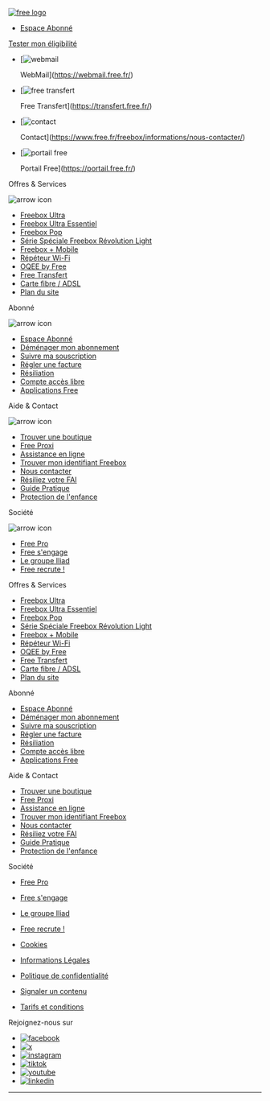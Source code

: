 [![free logo](/assets/navHeader/icons/free.svg)](https://www.free.fr/freebox/)

* [Espace Abonné](https://subscribe.free.fr/login/)

[Tester mon éligibilité](https://signup.free.fr/subscribe_promo/#new)

* [![webmail](/assets/navHeader/icons/mail.svg)
    
    WebMail](https://webmail.free.fr/)
* [![free transfert](/assets/navHeader/icons/arrow-to-right.svg)
    
    Free Transfert](https://transfert.free.fr/)
* [![contact](/assets/navHeader/icons/contact.svg)
    
    Contact](https://www.free.fr/freebox/informations/nous-contacter/)
* [![portail free](/assets/navHeader/icons/portal.svg)
    
    Portail Free](https://portail.free.fr/)

Offres & Services

![arrow icon](/assets/footer/icons/arrow-down-s.svg)

* [Freebox Ultra](https://www.free.fr/freebox/freebox-ultra/)
* [Freebox Ultra Essentiel](https://www.free.fr/freebox/freebox-ultra-essentiel/)
* [Freebox Pop](https://www.free.fr/freebox/freebox-pop/)
* [Série Spéciale Freebox Révolution Light](https://www.free.fr/freebox/freebox-revolution-light/)
* [Freebox + Mobile](https://www.free.fr/freebox/offres-freebox-mobile/)
* [Répéteur Wi-Fi](https://www.free.fr/freebox/repeteur-wifi/)
* [OQEE by Free](https://www.free.fr/freebox/oqee-by-free/)
* [Free Transfert](https://transfert.free.fr/upload)
* [Carte fibre / ADSL](https://www.free.fr/freebox/carte-fibre-optique/)
* [Plan du site](https://www.free.fr/plan-du-site/)

Abonné

![arrow icon](/assets/footer/icons/arrow-down-s.svg)

* [Espace Abonné](https://subscribe.free.fr/login/)
* [Déménager mon abonnement](https://www.free.fr/freebox/demenagement/)
* [Suivre ma souscription](https://assistance.free.fr/articles/linscription-a-loffre-freebox-756)
* [Régler une facture](https://assistance.free.fr/articles/consulter-mes-factures-freebox-298?search-text:factures)
* [Résiliation](https://subscribe.free.fr/login/?link=resilonline)
* [Compte accès libre](https://subscribe.free.fr/account/#/)
* [Applications Free](https://www.free.fr/freebox/vos-applications/)

Aide & Contact

![arrow icon](/assets/footer/icons/arrow-down-s.svg)

* [Trouver une boutique](https://www.free.fr/boutiques/)
* [Free Proxi](https://www.free.fr/freebox/service-free-proxi/)
* [Assistance en ligne](https://assistance.free.fr/)
* [Trouver mon identifiant Freebox](https://assistance.free.fr/articles/ou-trouver-mon-identifiant-freebox--1171)
* [Nous contacter](https://www.free.fr/freebox/informations/nous-contacter/)
* [Résiliez votre FAI](https://www.free.fr/freebox/resiliez-votre-fai/)
* [Guide Pratique](https://www.free.fr/pdf/cnc_guide_interactif.pdf)
* [Protection de l'enfance](https://www.free.fr/freebox/informations/protection-enfance/)

Société

![arrow icon](/assets/footer/icons/arrow-down-s.svg)

* [Free Pro](https://pro.free.fr/)
* [Free s'engage](https://www.free.fr/freebox/free-s-engage/)
* [Le groupe Iliad](https://www.iliad.fr/)
* [Free recrute !](https://etre-free.fr/)

Offres & Services

* [Freebox Ultra](https://www.free.fr/freebox/freebox-ultra/)
* [Freebox Ultra Essentiel](https://www.free.fr/freebox/freebox-ultra-essentiel/)
* [Freebox Pop](https://www.free.fr/freebox/freebox-pop/)
* [Série Spéciale Freebox Révolution Light](https://www.free.fr/freebox/freebox-revolution-light/)
* [Freebox + Mobile](https://www.free.fr/freebox/offres-freebox-mobile/)
* [Répéteur Wi-Fi](https://www.free.fr/freebox/repeteur-wifi/)
* [OQEE by Free](https://www.free.fr/freebox/oqee-by-free/)
* [Free Transfert](https://transfert.free.fr/upload)
* [Carte fibre / ADSL](https://www.free.fr/freebox/carte-fibre-optique/)
* [Plan du site](https://www.free.fr/plan-du-site/)

Abonné

* [Espace Abonné](https://subscribe.free.fr/login/)
* [Déménager mon abonnement](https://www.free.fr/freebox/demenagement/)
* [Suivre ma souscription](https://assistance.free.fr/articles/linscription-a-loffre-freebox-756)
* [Régler une facture](https://assistance.free.fr/articles/consulter-mes-factures-freebox-298?search-text:factures)
* [Résiliation](https://subscribe.free.fr/login/?link=resilonline)
* [Compte accès libre](https://subscribe.free.fr/account/#/)
* [Applications Free](https://www.free.fr/freebox/vos-applications/)

Aide & Contact

* [Trouver une boutique](https://www.free.fr/boutiques/)
* [Free Proxi](https://www.free.fr/freebox/service-free-proxi/)
* [Assistance en ligne](https://assistance.free.fr/)
* [Trouver mon identifiant Freebox](https://assistance.free.fr/articles/ou-trouver-mon-identifiant-freebox--1171)
* [Nous contacter](https://www.free.fr/freebox/informations/nous-contacter/)
* [Résiliez votre FAI](https://www.free.fr/freebox/resiliez-votre-fai/)
* [Guide Pratique](https://www.free.fr/pdf/cnc_guide_interactif.pdf)
* [Protection de l'enfance](https://www.free.fr/freebox/informations/protection-enfance/)

Société

* [Free Pro](https://pro.free.fr/)
* [Free s'engage](https://www.free.fr/freebox/free-s-engage/)
* [Le groupe Iliad](https://www.iliad.fr/)
* [Free recrute !](https://etre-free.fr/)

* [Cookies](https://www.free.fr/freebox/cookies/)
* [Informations Légales](https://www.free.fr/freebox/informations/informations-legales/)
* [Politique de confidentialité](https://www.free.fr/freebox/politique-de-confidentialite/)
* [Signaler un contenu](https://subscribe.free.fr/abuse/)
* [Tarifs et conditions](https://www.free.fr/freebox/tarifs-et-conditions/)

Rejoignez-nous sur

* [![facebook](/assets/footer/socialMedia/facebook.svg)](https://www.facebook.com/FreeFrance/)
* [![x](/assets/footer/socialMedia/x.svg)](https://twitter.com/free)
* [![instagram](/assets/footer/socialMedia/instagram.svg)](https://www.instagram.com/free.fr/?hl=fr)
* [![tiktok](/assets/footer/socialMedia/tiktok.svg)](https://www.tiktok.com/@free.france)
* [![youtube](/assets/footer/socialMedia/youtube.svg)](https://www.youtube.com/channel/UCzoLVwQrGOBlfzrma3FiJbg)
* [![linkedin](/assets/footer/socialMedia/linkedin.svg)](https://www.linkedin.com/company/freefr/)

* * *